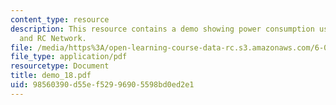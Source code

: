 ```yaml
---
content_type: resource
description: This resource contains a demo showing power consumption using MOSFET
  and RC Network.
file: /media/https%3A/open-learning-course-data-rc.s3.amazonaws.com/6-002-circuits-and-electronics-spring-2007/98560390d55ef52996905598bd0ed2e1_demo_18.pdf
file_type: application/pdf
resourcetype: Document
title: demo_18.pdf
uid: 98560390-d55e-f529-9690-5598bd0ed2e1
---
```

